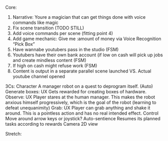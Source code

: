 Core:
1.	Narrative: Youre a magician that can get things done with voice commands like magic
2.	Fix scene transition (TODO STILL)
3.	Add voice commands per scene (fitting point 4)
4.	Add game mechanic: Give me :amount  of money via Voice Recognition “Pick Box”
5.	Have wannabe youtubers pass in the studio  (FSM)
6.	Youtubers have their own bank account (if low on cash will pick up jobs and create mindless content (FSM)
7.	If high on cash might refuse work (FSM)
8.	Content is output in a separate parallel scene launched VS. Actual youtube channel opened

   3Cs:
        Character
            A manager robot on a quest to deprogram itself.
            (Auto) Generate boxes:
                UX
                    Gets rewarded for creating boxes of hardware.
            Observe:
                UX
                    Player stares at the human manager.
                        This makes the robot anxious himself progressively,
                            which is the goal of the robot (learning to defeat unequanimity)
            Grab: 
                UX
                    Player can grab anything and shake it around.
                        This is a pointless action and has no real intended effect.
        Control
            Move around
                arrow keys or joystick?
            Auto-sentience
                Resumes its planned tasks according to rewards
        Camera
            2D view

Stretch:


